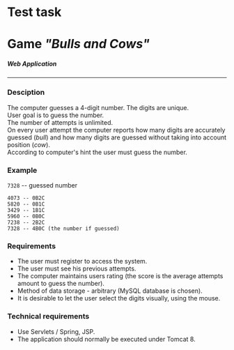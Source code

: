# Test task
# Game _"Bulls and Cows"_
##### Web Application
---
### Desciption
The computer guesses a 4-digit number. The digits are unique.  
User goal is to guess the number.  
The number of attempts is unlimited.  
On every user attempt the computer reports how many digits are accurately guessed (_bull_) and how many digits are guessed without taking into account position (_cow_).  
According to computer's hint the user must guess the number.
### Example
```7328``` -- guessed number
```0819 -- 0B1C
4073 -- 0B2C
5820 -- 0B1C
3429 -- 1B1C
5960 -- 0B0C
7238 -- 2B2C
7328 -- 4B0C (the number if guessed)
```
### Requirements
* The user must register to access the system.
* The user must see his previous attempts.
* The computer maintains users rating (the score is the average attempts amount to guess the number).
* Method of data storage - arbitrary (MySQL database is chosen). 
* It is desirable to let the user select the digits visually, using the mouse.
### Technical requirements
* Use Servlets / Spring, JSP.
* The application should normally be executed under Tomcat 8.
